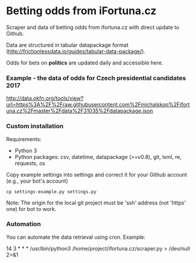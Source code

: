 # Betting odds from iFortuna.cz

Scraper and data of betting odds from ifortuna.cz with direct update to Github.

Data are structured in tabular datapackage format (http://frictionlessdata.io/guides/tabular-data-package/).

Odds for bets on **politics** are updated daily and accessible here.

### Example - the data of odds for Czech presidential candidates 2017
http://data.okfn.org/tools/view?url=https%3A%2F%2Fraw.githubusercontent.com%2Fmichalskop%2Fifortuna.cz%2Fmaster%2Fdata%2F31035%2Fdatapackage.json

### Custom installation
Requirements:
- Python 3
- Python packages: csv, datetime, datapackage (>=v0.8), git, lxml, re, requests, os

Copy example settings into settings and correct it for your Github account (e.g., your bot's account)

    cp settings-example.py settings.py

Note: The origin for the local git project must be 'ssh' address (not 'https' one) for bot to work.

### Automation
You can automate the data retrieval using cron. Example:

   14 3 * * * /usr/bin/python3 /home/project/ifortuna.cz/scraper.py > /dev/null 2>&1

